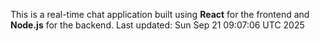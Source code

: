 This is a real-time chat application built using **React** for the frontend and **Node.js** for the backend.
Last updated: Sun Sep 21 09:07:06 UTC 2025
